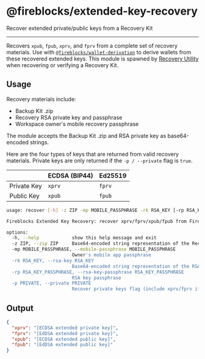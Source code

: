 # @fireblocks/extended-key-recovery

Recover extended private/public keys from a Recovery Kit

---

Recovers `xpub`, `fpub`, `xprv`, and `fprv` from a complete set of recovery materials. Use with [`@fireblocks/wallet-derivation`](../wallet-derivation/) to derive wallets from these recovered extended keys. This module is spawned by [Recovery Utility](../recovery-utility) when recovering or verifying a Recovery Kit.

## Usage

Recovery materials include:

- Backup Kit .zip
- Recovery RSA private key and passphrase
- Workspace owner's mobile recovery passphrase

The module accepts the Backup Kit .zip and RSA private key as base64-encoded strings.

Here are the four types of keys that are returned from valid recovery materials. Private keys are only returned if the `-p / --private` flag is `true`.

|             | ECDSA (BIP44) | Ed25519 |
| ----------- | ------------- | ------- |
| Private Key | `xprv`        | `fprv`  |
| Public Key  | `xpub`        | `fpub`  |

```sh
usage: recover [-h] -z ZIP -mp MOBILE_PASSPHRASE -rk RSA_KEY [-rp RSA_KEY_PASSPHRASE] [-p PRIVATE]

Fireblocks Extended Key Recovery: recover xprv/fprv/xpub/fpub from Fireblocks Recovery Kit

options:
  -h, --help            show this help message and exit
  -z ZIP, --zip ZIP     Base64-encoded string representation of the Recovery Kit zip file
  -mp MOBILE_PASSPHRASE, --mobile-passphrase MOBILE_PASSPHRASE
                        Owner's mobile app passphrase
  -rk RSA_KEY, --rsa-key RSA_KEY
                        Base64-encoded string representation of the RSA key PEM file
  -rp RSA_KEY_PASSPHRASE, --rsa-key-passphrase RSA_KEY_PASSPHRASE
                        RSA key passphrase
  -p PRIVATE, --private PRIVATE
                        Recover private keys flag (include xprv/fprv if true)
```

## Output

```json
{
  "xprv": "[ECDSA extended private key]",
  "fprv": "[EdDSA extended private key]",
  "xpub": "[ECDSA extended public key]",
  "fpub": "[EdDSA extended public key]"
}
```
